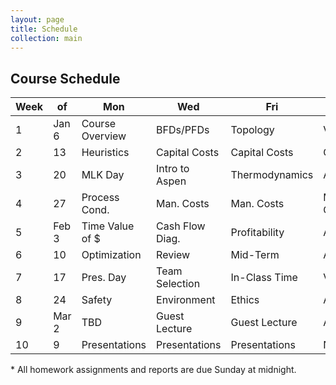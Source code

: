```yaml
---
layout: page
title: Schedule
collection: main
---
```


## Course Schedule

| Week | of    | Mon             | Wed             | Fri             | Quiz        | Reading  | Homework |
| ---- | ----- | --------------- | --------------- | --------------- | ----------- | -------- | -------- |
| 1    | Jan 6 | Course Overview | BFDs/PFDs       | Topology        | Visio       | T1,2,12  | [HW 1](https://classroom.github.com/a/yCkijtJu)     |
| 2    | 13    | Heuristics      | Capital Costs   | Capital Costs   | CAPCOST     | T11,7    | [HW 2](https://classroom.github.com/a/7_c5U1yU)     |
| 3    | 20    | MLK Day         | Intro to Aspen  | Thermodynamics  | Aspen       | T6,13,[Aspen](http://www.cchem.berkeley.edu/cbe150b/docs/VLE/Guidelines.pdf) | [HW 3](https://classroom.github.com/a/7hgs3vBC)     |
| 4    | 27    | Process Cond.   | Man. Costs      | Man. Costs      | Man. Costs  | T8       | [HW 4](https://classroom.github.com/a/OPgjJVos)     |      
| 5    | Feb 3 | Time Value of $ | Cash Flow Diag. | Profitability   | Aspen       | T9,10    | [HW 5](https://classroom.github.com/a/nVifKv1-)     |
| 6    | 10    | Optimization    | Review          | Mid-Term        | Aspen       | T14      |          |
| 7    | 17    | Pres. Day       | Team Selection  | In-Class Time   | Visio       | -------- | [HW 6](https://classroom.github.com/a/igxERhIC)     |
| 8    | 24    | Safety          | Environment     | Ethics          | Aspen       | -------- | PR       |
| 9    | Mar 2 | TBD             | Guest Lecture   | Guest Lecture   | Aspen       | -------- | PFD      |
| 10   | 9     | Presentations   | Presentations   | Presentations   | NA          | -------- | FR       |

\* All homework assignments and reports are due Sunday at midnight.
